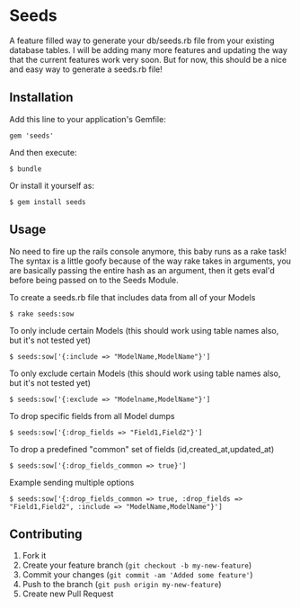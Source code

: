 # Seeds

A feature filled way to generate your db/seeds.rb file from your existing database tables.
I will be adding many more features and updating the way that the current features work very soon.
But for now, this should be a nice and easy way to generate a seeds.rb file!

## Installation

Add this line to your application's Gemfile:

    gem 'seeds'

And then execute:

    $ bundle

Or install it yourself as:

    $ gem install seeds

## Usage

No need to fire up the rails console anymore, this baby runs as a rake task!
The syntax is a little goofy because of the way rake takes in arguments,
you are basically passing the entire hash as an argument, then it gets
eval'd before being passed on to the Seeds Module.


To create a seeds.rb file that includes data from all of your Models

    $ rake seeds:sow
    
To only include certain Models (this should work using table names also, but it's not tested yet)

    $ seeds:sow['{:include => "ModelName,ModelName"}']

To only exclude certain Models (this should work using table names also, but it's not tested yet)

    $ seeds:sow['{:exclude => "Modelname,ModelName"}']
    
To drop specific fields from all Model dumps

    $ seeds:sow['{:drop_fields => "Field1,Field2"}']
    
To drop a predefined "common" set of fields (id,created_at,updated_at)

    $ seeds:sow['{:drop_fields_common => true}']
    
Example sending multiple options

    $ seeds:sow['{:drop_fields_common => true, :drop_fields => "Field1,Field2", :include => "ModelName,ModelName"}']
    
## Contributing

1. Fork it
2. Create your feature branch (`git checkout -b my-new-feature`)
3. Commit your changes (`git commit -am 'Added some feature'`)
4. Push to the branch (`git push origin my-new-feature`)
5. Create new Pull Request
